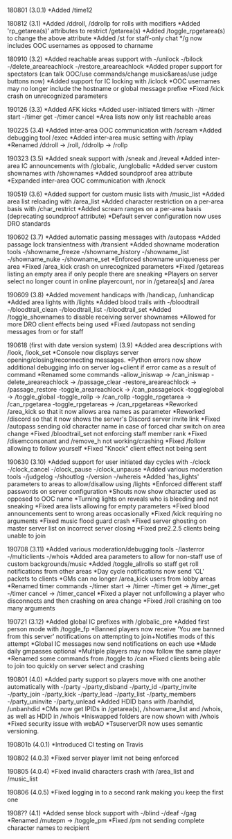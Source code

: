 180801 (3.0.1)
*Added /time12

180812 (3.1)
*Added /ddroll, /ddrollp for rolls with modifiers
*Added 'rp_getarea(s)' attributes to restrict /getarea(s)
*Added /toggle_rpgetarea(s) to change the above attribute
*Added /st for staff-only chat
*/g now includes OOC usernames as opposed to charname

180910 (3.2)
*Added reachable areas support with
-/unilock
-/bilock
-/delete_areareachlock
-/restore_areareachlock
*Added proper support for spectators (can talk OOC/use commands/change music&areas/use judge buttons now)
*Added support for IC locking with /iclock
*OOC usernames may no longer include the hostname or global message prefixe
*Fixed /kick crash on unrecognized parameters

190126 (3.3)
*Added AFK kicks
*Added user-initiated timers with
-/timer start
-/timer get
-/timer cancel
*Area lists now only list reachable areas

190225 (3.4)
*Added inter-area OOC communication with /scream
*Added debugging tool /exec
*Added inter-area music setting with /rplay
*Renamed /ddroll -> /roll, /ddrollp -> /rollp

190323 (3.5)
*Added sneak support with /sneak and /reveal
*Added inter-area IC announcements with /globalic, /unglobalic
*Added server custom shownames with /shownames
*Added soundproof area attribute
*Expanded inter-area OOC communication with /knock

190519 (3.6)
*Added support for custom music lists with /music_list
*Added area list reloading with /area_list
*Added character restriction on a per-area basis with /char_restrict
*Added scream ranges on a per-area basis (deprecating soundproof attribute)
*Default server configuration now uses DRO standards

190602 (3.7)
*Added automatic passing messages with /autopass
*Added passage lock transientness with /transient
*Added showname moderation tools
-/showname_freeze
-/showname_history
-/showname_list
-/showname_nuke
-/showname_set
*Enforced showname uniqueness per area
*Fixed /area_kick crash on unrecognized parameters
*Fixed /getareas listing an empty area if only people there are sneaking
*Players on server select no longer count in online playercount, nor in /getarea[s] and /area

190609 (3.8)
*Added movement handicaps with /handicap, /unhandicap
*Added area lights with /lights
*Added blood trails with
-/bloodtrail
-/bloodtrail_clean
-/bloodtrail_list
-/bloodtrail_set
*Added /toggle_shownames to disable receiving server shownames
*Allowed for more DRO client effects being used
*Fixed /autopass not sending messages from or for staff

190618 (first with date version system) (3.9)
*Added area descriptions with /look, /look_set
*Console now displays server opening/closing/reconnecting messages.
*Python errors now show additional debugging info on server log+client if error came as a result of command
*Renamed some commands
-allow_iniswap -> /can_iniswap
-delete_areareachlock -> /passage_clear
-restore_areareachlock -> /passage_restore
-toggle_areareachlock -> /can_passagelock
-toggleglobal -> /toggle_global
-toggle_rollp -> /can_rollp
-toggle_rpgetarea -> /can_rpgetarea
-toggle_rpgetareas -> /can_rpgetareas
*Reworked /area_kick so that it now allows area names as parameter
*Reworked /discord so that it now shows the server's Discord server invite link
*Fixed /autopass sending old character name in case of forced char switch on area change
*Fixed /bloodtrail_set not enforcing staff member rank
*Fixed /disemconsonant and /remove_h not working/crashing
*Fixed /follow allowing to follow yourself
*Fixed "Knock" client effect not being sent

190630 (3.10)
*Added support for user initiated day cycles with 
-/clock
-/clock_cancel
-/clock_pause
-/clock_unpause
*Added various moderation tools
-/judgelog
-/shoutlog
-/version
-/whereis
*Added 'has_lights' parameters to areas to allow/disallow using /lights
*Enforced different staff passwords on server configuration
*Shouts now show character used as opposed to OOC name
*Turning lights on reveals who is bleeding and not sneaking
*Fixed area lists allowing for empty parameters
*Fixed blood announcements sent to wrong areas occasionally
*Fixed /kick requiring no arguments
*Fixed music flood guard crash
*Fixed server ghosting on master server list on incorrect server closing
*Fixed pre2.2.5 clients being unable to join

190708 (3.11)
*Added various moderation/debugging tools
-/lasterror
-/multiclients
-/whois
*Added area parameters to allow for non-staff use of custom backgrounds/music
*Added /toggle_allrolls so staff get roll notifications from other areas
*Day cycle notifications now send 'CL' packets to clients
*GMs can no longer /area_kick users from lobby areas
*Renamed timer commands
-/timer start -> /timer
-/timer get -> /timer_get
-/timer cancel -> /timer_cancel
*Fixed a player not unfollowing a player who disconnects and then crashing on area change
*Fixed /roll crashing on too many arguments

190721 (3.12)
*Added global IC prefixes with /globalic_pre
*Added first person mode with /toggle_fp
*Banned players now receive 'You are banned from this server' notifications on attempting to join+Notifies mods of this attempt
*Global IC messages now send notifications on each use
*Made daily gmpasses optional
*Multiple players may now follow the same player
*Renamed some commands from /toggle to /can
*Fixed clients being able to join too quickly on server select and crashing

190801 (4.0)
*Added party support so players move with one another automatically with
-/party
-/party_disband
-/party_id
-/party_invite
-/party_join
-/party_kick
-/party_lead
-/party_list
-/party_members
-/party_uninvite
-/party_unlead
*Added HDID bans with /banhdid, /unbanhdid
*CMs now get IPIDs in /getarea(s), /showname_list and /whois, as well as HDID in /whois
*Iniswapped folders are now shown with /whois
*Fixed security issue with webAO
*TsuserverDR now uses semantic versioning.

190801b (4.0.1)
*Introduced CI testing on Travis

190802 (4.0.3)
*Fixed server player limit not being enforced

190805 (4.0.4)
*Fixed invalid characters crash with /area_list and /music_list

190806 (4.0.5)
*Fixed logging in to a second rank making you keep the first one

1908?? (4.1)
*Added sense block support with
-/blind
-/deaf
-/gag
*Renamed /mutepm -> /toggle_pm
*Fixed /pm not sending complete character names to recipient